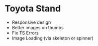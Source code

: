 # Toyota Stand

- Responsive design
- Better images on thumbs
- Fix TS Errors
- Image Loading (via skeleton or spinner)
